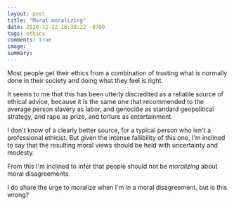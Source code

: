 ```yaml
---
layout: post
title: "Moral moralizing"
date: 2020-12-22 10:38:22 -0700
tags: ethics
comments: true
image:
summary:
---
```

Most people get their ethics from a combination of trusting what is normally done in their society and doing what they feel is right.

It seems to me that this has been utterly discredited as a reliable source of ethical advice, because it is the same one that recommended to the average person slavery as labor, and genocide as standard geopolitical strategy, and rape as prize, and torture as entertainment.

I don't know of a clearly better source, for a typical person who isn't a professional ethicist. But given the intense fallibility of this one, I'm inclined to say that the resulting moral views should be held with uncertainty and modesty.

From this I'm inclined to infer that people should not be *moralizing* about moral disagreements.

I do share the urge to moralize when I'm in a moral disagreement, but is this wrong?
